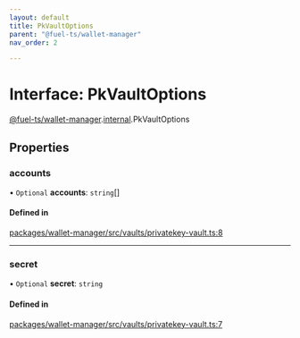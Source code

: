 ```yaml
---
layout: default
title: PkVaultOptions
parent: "@fuel-ts/wallet-manager"
nav_order: 2

---
```


# Interface: PkVaultOptions

[@fuel-ts/wallet-manager](../index.md).[internal](../namespaces/internal.md).PkVaultOptions

## Properties

### accounts

• `Optional` **accounts**: `string`[]

#### Defined in

[packages/wallet-manager/src/vaults/privatekey-vault.ts:8](https://github.com/FuelLabs/fuels-ts/blob/master/packages/wallet-manager/src/vaults/privatekey-vault.ts#L8)

___

### secret

• `Optional` **secret**: `string`

#### Defined in

[packages/wallet-manager/src/vaults/privatekey-vault.ts:7](https://github.com/FuelLabs/fuels-ts/blob/master/packages/wallet-manager/src/vaults/privatekey-vault.ts#L7)

